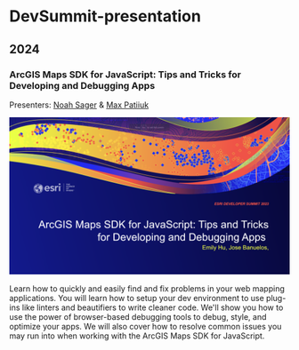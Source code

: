 # DevSummit-presentation

## 2024

### ArcGIS Maps SDK for JavaScript: Tips and Tricks for Developing and Debugging Apps

Presenters: [Noah Sager](https://github.com/NoashX) &
[Max Patiiuk](https://github.com/maxxxxxdlp)

![Debugging Tips and Tricks Title Slide](2024/debugging-tips-and-tricks/header-slide.png)

Learn how to quickly and easily find and fix problems in your web mapping
applications. You will learn how to setup your dev environment to use plug-ins
like linters and beautifiers to write cleaner code. We'll show you how to use
the power of browser-based debugging tools to debug, style, and optimize your
apps. We will also cover how to resolve common issues you may run into when
working with the ArcGIS Maps SDK for JavaScript.
